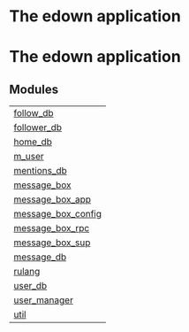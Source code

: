

<h1>The edown application</h1>

The edown application
=====================


<h2 class="indextitle">Modules</h2>



<table width="100%" border="0" summary="list of modules">
<tr><td><a href="http://github.com/hiroeorz/message_box/blob/master/doc/follow_db.md" class="module">follow_db</a></td></tr>
<tr><td><a href="http://github.com/hiroeorz/message_box/blob/master/doc/follower_db.md" class="module">follower_db</a></td></tr>
<tr><td><a href="http://github.com/hiroeorz/message_box/blob/master/doc/home_db.md" class="module">home_db</a></td></tr>
<tr><td><a href="http://github.com/hiroeorz/message_box/blob/master/doc/m_user.md" class="module">m_user</a></td></tr>
<tr><td><a href="http://github.com/hiroeorz/message_box/blob/master/doc/mentions_db.md" class="module">mentions_db</a></td></tr>
<tr><td><a href="http://github.com/hiroeorz/message_box/blob/master/doc/message_box.md" class="module">message_box</a></td></tr>
<tr><td><a href="http://github.com/hiroeorz/message_box/blob/master/doc/message_box_app.md" class="module">message_box_app</a></td></tr>
<tr><td><a href="http://github.com/hiroeorz/message_box/blob/master/doc/message_box_config.md" class="module">message_box_config</a></td></tr>
<tr><td><a href="http://github.com/hiroeorz/message_box/blob/master/doc/message_box_rpc.md" class="module">message_box_rpc</a></td></tr>
<tr><td><a href="http://github.com/hiroeorz/message_box/blob/master/doc/message_box_sup.md" class="module">message_box_sup</a></td></tr>
<tr><td><a href="http://github.com/hiroeorz/message_box/blob/master/doc/message_db.md" class="module">message_db</a></td></tr>
<tr><td><a href="http://github.com/hiroeorz/message_box/blob/master/doc/rulang.md" class="module">rulang</a></td></tr>
<tr><td><a href="http://github.com/hiroeorz/message_box/blob/master/doc/user_db.md" class="module">user_db</a></td></tr>
<tr><td><a href="http://github.com/hiroeorz/message_box/blob/master/doc/user_manager.md" class="module">user_manager</a></td></tr>
<tr><td><a href="http://github.com/hiroeorz/message_box/blob/master/doc/util.md" class="module">util</a></td></tr></table>

